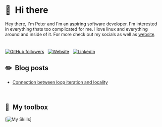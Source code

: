 # 👋 &nbsp;Hi there
Hey there, I'm Peter and I'm an aspiring software developer. I'm interested in everything thats too complicated for me. I love linux and everything around and inside of it. For more check out my socials as well as [website](https://piotrekwojtowicz.github.io).
#
[![GitHub followers](https://img.shields.io/github/followers/PiotrekWojtowicz?color=%23ddd&logo=GitHub&style=for-the-badge)](https://github.com/PiotrekWojtowicz) &nbsp; [![Website](https://img.shields.io/badge/Website-LINK-%23ddd?color=%23ddd&logo=Web&label=WEBSITE&style=for-the-badge)](https://piotrekwojtowicz.github.io) &nbsp; [![LinkedIn](https://img.shields.io/badge/LinkedIn-Link-%23ddd?logo=LinkedIn&style=for-the-badge)](https://www.linkedin.com/in/piotr-w%C3%B3jtowicz-aba719219)
&nbsp;

## ✏️ &nbsp;Blog posts
<!-- BLOG-POST-LIST:START -->
- [Connection between loop iteration and locality](https://medium.com/@piotrkowo21/the-connection-between-locality-cache-and-loop-iterations-3bbd18801dc5)
<!-- BLOG-POST-LIST:END -->
&nbsp;

## 🧰 &nbsp;My toolbox

[![My Skills](https://skills.thijs.gg/icons?i=c,cs,cpp,git,docker,py,vim&theme=light)]